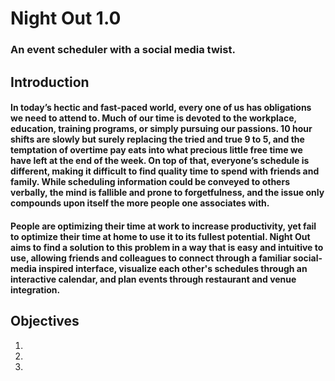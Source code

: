 # Night Out 1.0
### An event scheduler with a social media twist.
## Introduction
#### In today’s hectic and fast-paced world, every one of us has obligations we need to attend to. Much of our time is devoted to the workplace, education, training programs, or simply pursuing our passions. 10 hour shifts are slowly but surely replacing the tried and true 9 to 5, and the temptation of overtime pay eats into what precious little free time we have left at the end of the week. On top of that, everyone’s schedule is different, making it difficult to find quality time to spend with friends and family. While scheduling information could be conveyed to others verbally, the mind is fallible and prone to forgetfulness, and the issue only compounds upon itself the more people one associates with.
#### People are optimizing their time at work to increase productivity, yet fail to optimize their time at home to use it to its fullest potential. Night Out aims to find a solution to this problem in a way that is easy and intuitive to use, allowing friends and colleagues to connect through a familiar social-media inspired interface, visualize each other's schedules through an interactive calendar, and plan events through restaurant and venue integration.
## Objectives
1. 
2. 
3. 
